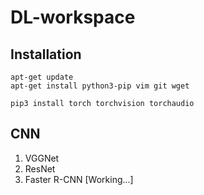 # DL-workspace

## Installation

    apt-get update
    apt-get install python3-pip vim git wget

    pip3 install torch torchvision torchaudio

## CNN

1. VGGNet
2. ResNet
3. Faster R-CNN [Working...]
